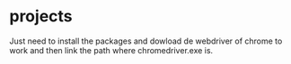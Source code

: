 # projects

Just need to install the packages and dowload de webdriver of chrome to work and then link the path where chromedriver.exe is.
